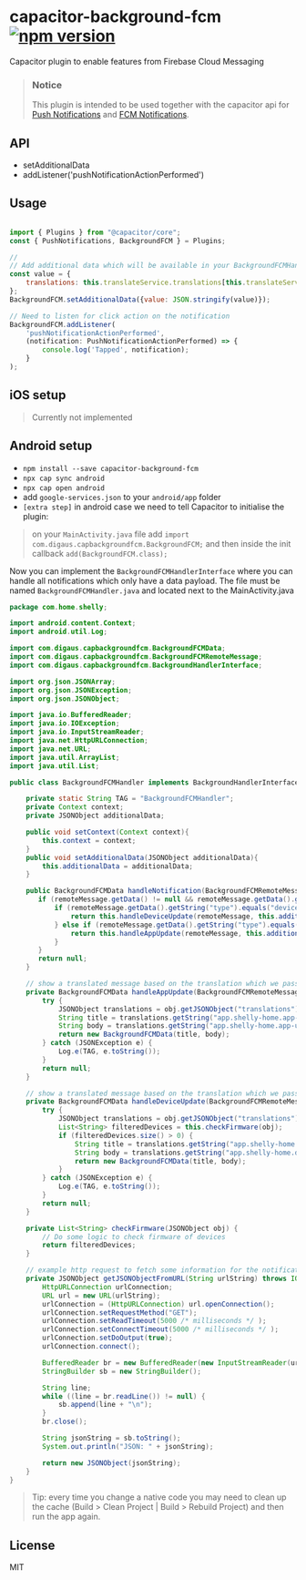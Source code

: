# capacitor-background-fcm [![npm version](https://badge.fury.io/js/capacitor-background-fcm.svg)](https://badge.fury.io/js/capacitor-background-fcm)

Capacitor plugin to enable features from Firebase Cloud Messaging

> ### Notice
>
> This plugin is intended to be used together with the capacitor api for [Push Notifications](https://capacitor.ionicframework.com/docs/apis/push-notifications) and [FCM Notifications](https://github.com/stewwan/capacitor-fcm).

## API

- setAdditionalData
- addListener('pushNotificationActionPerformed')

## Usage

```js

import { Plugins } from "@capacitor/core";
const { PushNotifications, BackgroundFCM } = Plugins;

//
// Add additional data which will be available in your BackgroundFCMHandler
const value = {
    translations: this.translateService.translations[this.translateService.currentLang]
};
BackgroundFCM.setAdditionalData({value: JSON.stringify(value)});

// Need to listen for click action on the notification
BackgroundFCM.addListener(
    'pushNotificationActionPerformed',
    (notification: PushNotificationActionPerformed) => {
        console.log('Tapped', notification);
    }
);
```
## iOS setup

> Currently not implemented

## Android setup

- `npm install --save capacitor-background-fcm`
- `npx cap sync android`
- `npx cap open android`
- add `google-services.json` to your `android/app` folder
- `[extra step]` in android case we need to tell Capacitor to initialise the plugin:

> on your `MainActivity.java` file add `import com.digaus.capbackgroundfcm.BackgroundFCM;` and then inside the init callback `add(BackgroundFCM.class);`

Now you can implement the `BackgroundFCMHandlerInterface` where you can handle all notifications which only have a data payload. The file must be named `BackgroundFCMHandler.java` and located next to the MainActivity.java

```java
package com.home.shelly;

import android.content.Context;
import android.util.Log;

import com.digaus.capbackgroundfcm.BackgroundFCMData;
import com.digaus.capbackgroundfcm.BackgroundFCMRemoteMessage;
import com.digaus.capbackgroundfcm.BackgroundHandlerInterface;

import org.json.JSONArray;
import org.json.JSONException;
import org.json.JSONObject;

import java.io.BufferedReader;
import java.io.IOException;
import java.io.InputStreamReader;
import java.net.HttpURLConnection;
import java.net.URL;
import java.util.ArrayList;
import java.util.List;

public class BackgroundFCMHandler implements BackgroundHandlerInterface {

    private static String TAG = "BackgroundFCMHandler";
    private Context context;
    private JSONObject additionalData;

    public void setContext(Context context){
        this.context = context;
    }
    public void setAdditionalData(JSONObject additionalData){
        this.additionalData = additionalData;
    }

    public BackgroundFCMData handleNotification(BackgroundFCMRemoteMessage remoteMessage) {
       if (remoteMessage.getData() != null && remoteMessage.getData().getString("type") != null) {
           if (remoteMessage.getData().getString("type").equals("device-update2")) {
               return this.handleDeviceUpdate(remoteMessage, this.additionalData);
           } else if (remoteMessage.getData().getString("type").equals("app-update2")) {
               return this.handleAppUpdate(remoteMessage, this.additionalData);
           }
       }
       return null;
    }

    // show a translated message based on the translation which we passed with setAdditionalData
    private BackgroundFCMData handleAppUpdate(BackgroundFCMRemoteMessage remoteMessage, JSONObject obj) {
        try {
            JSONObject translations = obj.getJSONObject("translations");
            String title = translations.getString("app.shelly-home.app-update.update.label");
            String body = translations.getString("app.shelly-home.app-update.update-installed.label");
            return new BackgroundFCMData(title, body);
        } catch (JSONException e) {
            Log.e(TAG, e.toString());
        }
        return null;
    }

    // show a translated message based on the translation which we passed with setAdditionalData and some information about devices
    private BackgroundFCMData handleDeviceUpdate(BackgroundFCMRemoteMessage remoteMessage, JSONObject obj) {
        try {
            JSONObject translations = obj.getJSONObject("translations");
            List<String> filteredDevices = this.checkFirmware(obj);
            if (filteredDevices.size() > 0) {
                String title = translations.getString("app.shelly-home.device-update.update.label");
                String body = translations.getString("app.shelly-home.device-update.available.label").replace("{{count}}", filteredDevices.size() + "");
                return new BackgroundFCMData(title, body);
            }
        } catch (JSONException e) {
            Log.e(TAG, e.toString());
        }
        return null;
    }

    private List<String> checkFirmware(JSONObject obj) {
        // Do some logic to check firmware of devices
        return filteredDevices;
    }

    // example http request to fetch some information for the notification
    private JSONObject getJSONObjectFromURL(String urlString) throws IOException, JSONException {
        HttpURLConnection urlConnection;
        URL url = new URL(urlString);
        urlConnection = (HttpURLConnection) url.openConnection();
        urlConnection.setRequestMethod("GET");
        urlConnection.setReadTimeout(5000 /* milliseconds */ );
        urlConnection.setConnectTimeout(5000 /* milliseconds */ );
        urlConnection.setDoOutput(true);
        urlConnection.connect();

        BufferedReader br = new BufferedReader(new InputStreamReader(url.openStream()));
        StringBuilder sb = new StringBuilder();

        String line;
        while ((line = br.readLine()) != null) {
            sb.append(line + "\n");
        }
        br.close();

        String jsonString = sb.toString();
        System.out.println("JSON: " + jsonString);

        return new JSONObject(jsonString);
    }
}
```

> Tip: every time you change a native code you may need to clean up the cache (Build > Clean Project | Build > Rebuild Project) and then run the app again.


## License

MIT
